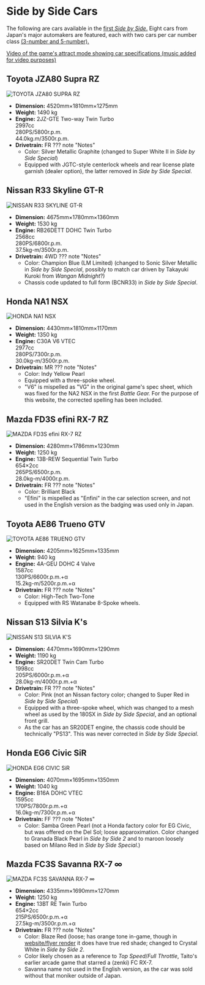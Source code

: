 # Side by Side Cars

The following are cars available in the [first *Side by Side*.](../sidebs/sbs1.md) Eight cars from Japan's major automakers are featured, each with two cars per car number class [(3-number and 5-number).](https://en.wikipedia.org/wiki/Vehicle_size_class#Japan)

[Video of the game's attract mode showing car specifications (music added for video purposes)](https://www.youtube.com/watch?v=cmusY-KHMt8)

## Toyota JZA80 Supra RZ
![TOYOTA JZA80 SUPRA RZ](../../images/cars/sbs1/sidebs_jza80.png)

* **Dimension:** 4520mm×1810mm×1275mm
* **Weight:** 1490 kg
* **Engine:** 2JZ-GTE Two-way Twin Turbo
   <br>2997cc
   <br>280PS/5800r.p.m.
   <br>44.0kg.m/3500r.p.m.
* **Drivetrain:** FR
??? note "Notes"
    * Color: Silver Metallic Graphite (changed to Super White II in *Side by Side Special*)
    * Equipped with JGTC-style centerlock wheels and rear license plate garnish (dealer option), the latter removed in *Side by Side Special*.
 
## Nissan R33 Skyline GT-R
![NISSAN R33 SKYLINE GT-R](../../images/cars/sbs1/sidebs_bcnr33.png)

* **Dimension:** 4675mm×1780mm×1360mm
* **Weight:** 1530 kg
* **Engine:** RB26DETT DOHC Twin Turbo
    <br>2568cc
    <br>280PS/6800r.p.m.
    <br>37.5kg-m/3500r.p.m.
* **Drivetrain:** 4WD
??? note "Notes"
    * Color: Champion Blue (LM Limited) (changed to Sonic Silver Metallic in *Side by Side Special*, possibly to match car driven by Takayuki Kuroki from *Wangan Midnight*?)
    * Chassis code updated to full form (BCNR33) in *Side by Side Special*. 

## Honda NA1 NSX
![HONDA NA1 NSX](../../images/cars/sbs1/sidebs_na1.png)

* **Dimension:** 4430mm×1810mm×1170mm
* **Weight:** 1350 kg
* **Engine:** C30A V6 VTEC
    <br>2977cc
    <br>280PS/7300r.p.m.
    <br>30.0kg-m/3500r.p.m.
* **Drivetrain:** MR
??? note "Notes"
    * Color: Indy Yellow Pearl
    * Equipped with a three-spoke wheel.
    * "V6" is mispelled as "VG" in the original game's spec sheet, which was fixed for the NA2 NSX in the first *Battle Gear.* For the purpose of this website, the corrected spelling has been included.
 
## Mazda FD3S efini RX-7 RZ
![MAZDA FD3S efini RX-7 RZ](../../images/cars/sbs1/sidebs_fd3s.png)

* **Dimension:** 4280mm×1786mm×1230mm
* **Weight:** 1250 kg
* **Engine:** 13B-REW Sequential Twin Turbo
    <br>654×2cc
    <br>265PS/6500r.p.m.
    <br>28.0kg-m/4000r.p.m.
* **Drivetrain:** FR
??? note "Notes"
    * Color: Brilliant Black
    * "Efini" is mispelled as "Enfini" in the car selection screen, and not used in the English version as the badging was used only in Japan.

## Toyota AE86 Trueno GTV
![TOYOTA AE86 TRUENO GTV](../../images/cars/sbs1/sidebs_ae86t.png)

* **Dimension:** 4205mm×1625mm×1335mm
* **Weight:** 940 kg
* **Engine:** 4A-GEU DOHC 4 Valve
    <br>1587cc
    <br>130PS/6600r.p.m.+α
    <br>15.2kg-m/5200r.p.m.+α
* **Drivetrain:** FR
??? note "Notes"
    * Color: High-Tech Two-Tone
    * Equipped with RS Watanabe 8-Spoke wheels.

## Nissan S13 Silvia K's
![NISSAN S13 SILVIA K'S](../../images/cars/sbs1/sidebs_s13.png)

* **Dimension:** 4470mm×1690mm×1290mm
* **Weight:** 1190 kg
* **Engine:** SR20DET Twin Cam Turbo
    <br>1998cc
    <br>205PS/6000r.p.m.+α
    <br>28.0kg-m/4000r.p.m.+α
* **Drivetrain:** FR
??? note "Notes"
    * Color: Pink (not an Nissan factory color; changed to Super Red in *Side by Side Special*)
    * Equipped with a three-spoke wheel, which was changed to a mesh wheel as used by the 180SX in *Side by Side Special*, and an optional front grill.
    * As the car has an SR20DET engine, the chassis code should be technically "PS13". This was never corrected in *Side by Side Special*.

## Honda EG6 Civic SiR
![HONDA EG6 CIVIC SiR](../../images/cars/sbs1/sidebs_eg6.png)

* **Dimension:** 4070mm×1695mm×1350mm
* **Weight:** 1040 kg
* **Engine:** B16A DOHC VTEC
    <br>1595cc
    <br>170PS/7800r.p.m.+α
    <br>16.0kg-m/7300r.p.m.+α
* **Drivetrain:** FF
??? note "Notes"
    * Color: Samba Green Pearl (not a Honda factory color for EG Civic, but was offered on the Del Sol; loose apparoximation. Color changed to Granada Black Pearl in *Side by Side 2* and to maroon loosely based on Milano Red in *Side by Side Special*.)

## Mazda FC3S Savanna RX-7 ∞
![MAZDA FC3S SAVANNA RX-7 ∞](../../images/cars/sbs1/sidebs_fc3s.png)

* **Dimension:** 4335mm×1690mm×1270mm
* **Weight:** 1250 kg
* **Engine:** 13BT RE Twin Turbo
    <br>654×2cc
    <br>215PS/6500r.p.m.+α
    <br>27.5kg-m/3500r.p.m.+α
* **Drivetrain:** FR
??? note "Notes"
    * Color: Blaze Red (loose; has orange tone in-game, though in [website/flyer render](https://web.archive.org/web/19970516140013im_/http://www.taito.co.jp/gm/FC_TES.gif) it does have true red shade; changed to Crystal White in *Side by Side 2*.
    * Color likely chosen as a reference to *Top Speed*/*Full Throttle*, Taito's earlier arcade game that starred a (zenki) FC RX-7.  
    * Savanna name not used in the English version, as the car was sold without that moniker outside of Japan. 
